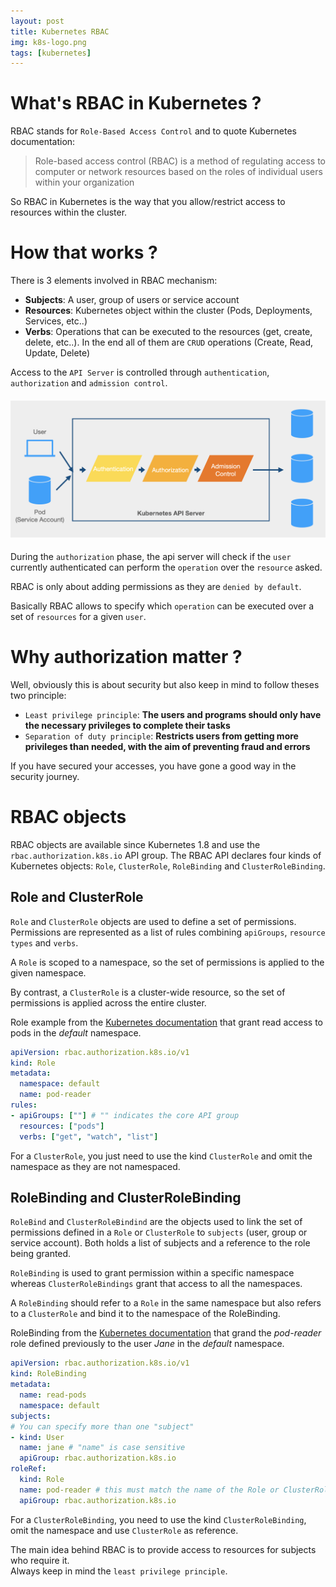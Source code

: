 ```yaml
---
layout: post
title: Kubernetes RBAC
img: k8s-logo.png
tags: [kubernetes]
---
```

# __What's RBAC in Kubernetes ?__

RBAC stands for `Role-Based Access Control` and to quote Kubernetes documentation:
> Role-based access control (RBAC) is a method of regulating access to computer or network resources based on the roles of individual users within your organization

So RBAC in Kubernetes is the way that you allow/restrict access to resources within the cluster.

# __How that works ?__

There is 3 elements involved in RBAC mechanism:
- __Subjects__: A user, group of users or service account
- __Resources__: Kubernetes object within the cluster (Pods, Deployments, Services, etc..)
- __Verbs__: Operations that can be executed to the resources (get, create, delete, etc..). In the end all of them are `CRUD` operations (Create, Read, Update, Delete)

Access to the `API Server` is controlled through `authentication`, `authorization` and `admission control`.

#### ![](/assets/images/2021-12-22-api-server-flow.png)

During the `authorization` phase, the api server will check if the `user` currently authenticated can perform the `operation` over the `resource` asked.

RBAC is only about adding permissions as they are `denied by default`.

Basically RBAC allows to specify which `operation` can be executed over a set of `resources` for a given `user`.

# __Why authorization matter ?__

Well, obviously this is about security but also keep in mind to follow theses two principle:
- `Least privilege principle`: __The users and programs should only have the necessary privileges to complete their tasks__
- `Separation of duty principle`: __Restricts users from getting more privileges than needed, with the aim of preventing fraud and errors__

If you have secured your accesses, you have gone a good way in the security journey.

# __RBAC objects__

RBAC objects are available since Kubernetes 1.8 and use the `rbac.authorization.k8s.io` API group.
The RBAC API declares four kinds of Kubernetes objects: `Role`, `ClusterRole`, `RoleBinding` and `ClusterRoleBinding`.

## __Role and ClusterRole__

`Role` and `ClusterRole` objects are used to define a set of permissions. Permissions are represented as a list of rules combining `apiGroups`, `resource types` and `verbs`.

A `Role` is scoped to a namespace, so the set of permissions is applied to the given namespace.

By contrast, a `ClusterRole` is a cluster-wide resource, so the set of permissions is applied across the entire cluster.

Role example from the [Kubernetes documentation](https://kubernetes.io/docs/reference/access-authn-authz/rbac/#role-example) that grant read access to pods in the _default_ namespace.
```yaml
apiVersion: rbac.authorization.k8s.io/v1
kind: Role
metadata:
  namespace: default
  name: pod-reader
rules:
- apiGroups: [""] # "" indicates the core API group
  resources: ["pods"]
  verbs: ["get", "watch", "list"]
```

For a `ClusterRole`, you just need to use the kind `ClusterRole` and omit the namespace as they are not namespaced.

## __RoleBinding and ClusterRoleBinding__

`RoleBind` and `ClusterRoleBindind` are the objects used to link the set of permissions defined in a `Role` or `ClusterRole` to `subjects` (user, group or service account).
Both holds a list of subjects and a reference to the role being granted.  

`RoleBinding` is used to grant permission within a specific namespace whereas `ClusterRoleBindings` grant that access to all the namespaces.  

A `RoleBinding` should refer to a `Role` in the same namespace but also refers to a `ClusterRole` and bind it to the namespace of the RoleBinding.

RoleBinding from the [Kubernetes documentation](https://kubernetes.io/docs/reference/access-authn-authz/rbac/#rolebinding-example) that grand the _pod-reader_ role defined previously to the user _Jane_ in the _default_ namespace.
```yaml
apiVersion: rbac.authorization.k8s.io/v1
kind: RoleBinding
metadata:
  name: read-pods
  namespace: default
subjects:
# You can specify more than one "subject"
- kind: User
  name: jane # "name" is case sensitive
  apiGroup: rbac.authorization.k8s.io
roleRef:
  kind: Role
  name: pod-reader # this must match the name of the Role or ClusterRole you wish to bind to
  apiGroup: rbac.authorization.k8s.io
```

For a `ClusterRoleBinding`, you need to use the kind `ClusterRoleBinding`, omit the namespace and use `ClusterRole` as reference.


The main idea behind RBAC is to provide access to resources for subjects who require it.  
Always keep in mind the `least privilege principle`.